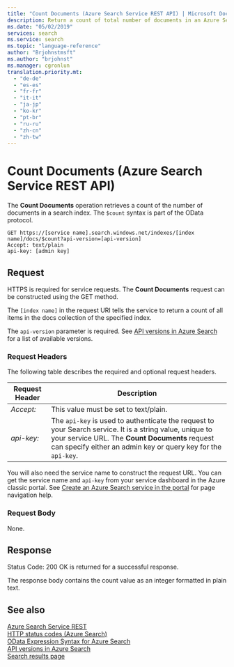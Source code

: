 ```yaml
---
title: "Count Documents (Azure Search Service REST API) | Microsoft Docs"
description: Return a count of total number of documents in an Azure Search index.
ms.date: "05/02/2019"
services: search
ms.service: search
ms.topic: "language-reference"
author: "Brjohnstmsft"
ms.author: "brjohnst"
ms.manager: cgronlun
translation.priority.mt:
  - "de-de"
  - "es-es"
  - "fr-fr"
  - "it-it"
  - "ja-jp"
  - "ko-kr"
  - "pt-br"
  - "ru-ru"
  - "zh-cn"
  - "zh-tw"
---
```

# Count Documents (Azure Search Service REST API)
  The **Count Documents** operation retrieves a count of the number of documents in a search index. The `$count` syntax is part of the OData protocol.  

```  
GET https://[service name].search.windows.net/indexes/[index name]/docs/$count?api-version=[api-version]  
Accept: text/plain   
api-key: [admin key]  
```  

## Request  
 HTTPS is required for service requests. The **Count Documents** request can be constructed using the GET method.  

 The `[index name]` in the request URI tells the service to return a count of all items in the docs collection of the specified index.  

 The `api-version` parameter is required. See [API versions in Azure Search](https://docs.microsoft.com/azure/search/search-api-versions) for a list of available versions.  

### Request Headers  
 The following table describes the required and optional request headers.  

|Request Header|Description|  
|--------------------|-----------------|  
|*Accept:*|This value must be set to text/plain.|  
|*api-key:*|The `api-key` is used to authenticate the request to your Search service. It is a string value, unique to your service URL. The **Count Documents** request can specify either an admin key or query key for the `api-key`.|  

 You will also need the service name to construct the request URL. You can get the service name and `api-key` from your service dashboard in the Azure classic portal. See [Create an Azure Search service in the portal](https://azure.microsoft.com/documentation/articles/search-create-service-portal/) for page navigation help.  

### Request Body  
 None.  

## Response  
 Status Code: 200 OK is returned for a successful response.  

 The response body contains the count value as an integer formatted in plain text.  

## See also  
 [Azure Search Service REST](index.md)   
 [HTTP status codes &#40;Azure Search&#41;](http-status-codes.md)   
 [OData Expression Syntax for Azure Search](https://docs.microsoft.com/azure/search/query-odata-filter-orderby-syntax)   
 [API versions in Azure Search](https://docs.microsoft.com/azure/search/search-api-versions)  
 [Search results page](https://docs.microsoft.com/azure/search/search-pagination-page-layout)